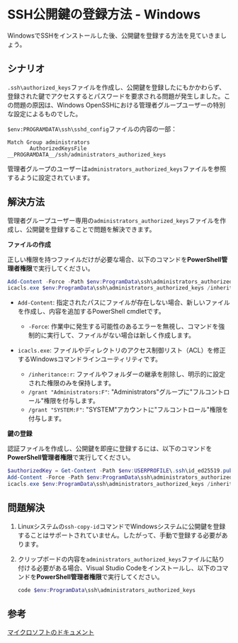 # SSH公開鍵の登録方法 - Windows

WindowsでSSHをインストールした後、公開鍵を登録する方法を見ていきましょう。

## シナリオ

`.ssh\authorized_keys`ファイルを作成し、公開鍵を登録したにもかかわらず、登録された鍵でアクセスするとパスワードを要求される問題が発生しました。この問題の原因は、Windows OpenSSHにおける管理者グループユーザーの特別な設定によるものでした。

`$env:PROGRAMDATA\ssh\sshd_config`ファイルの内容の一部：

```text
Match Group administrators
       AuthorizedKeysFile __PROGRAMDATA__/ssh/administrators_authorized_keys
```

管理者グループのユーザーは`administrators_authorized_keys`ファイルを参照するように設定されています。

## 解決方法

管理者グループユーザー専用の`administrators_authorized_keys`ファイルを作成し、公開鍵を登録することで問題を解決できます。

**ファイルの作成**

正しい権限を持つファイルだけが必要な場合、以下のコマンドを**PowerShell管理者権限**で実行してください。

```powershell
Add-Content -Force -Path $env:ProgramData\ssh\administrators_authorized_keys -Value $null;
icacls.exe $env:ProgramData\ssh\administrators_authorized_keys /inheritance:r /grant "Administrators:F" /grant "SYSTEM:F"
```

- `Add-Content`: 指定されたパスにファイルが存在しない場合、新しいファイルを作成し、内容を追加するPowerShell cmdletです。

  - `-Force`: 作業中に発生する可能性のあるエラーを無視し、コマンドを強制的に実行して、ファイルがない場合は新しく作成します。

- `icacls.exe`: ファイルやディレクトリのアクセス制御リスト（ACL）を修正するWindowsコマンドラインユーティリティです。
  - `/inheritance:r`: ファイルやフォルダーの継承を削除し、明示的に設定された権限のみを保持します。
  - `/grant "Administrators:F"`: "Administrators"グループに"フルコントロール"権限を付与します。
  - `/grant "SYSTEM:F"`: "SYSTEM"アカウントに"フルコントロール"権限を付与します。

**鍵の登録**

認証ファイルを作成し、公開鍵を即座に登録するには、以下のコマンドを**PowerShell管理者権限**で実行してください。

```powershell
$authorizedKey = Get-Content -Path $env:USERPROFILE\.ssh\id_ed25519.pub
Add-Content -Force -Path $env:ProgramData\ssh\administrators_authorized_keys -Value $authorizedKey
icacls.exe $env:ProgramData\ssh\administrators_authorized_keys /inheritance:r /grant "Administrators:F" /grant "SYSTEM:F"
```

## 問題解決

1. Linuxシステムの`ssh-copy-id`コマンドでWindowsシステムに公開鍵を登録することはサポートされていません。したがって、手動で登録する必要があります。

2. クリップボードの内容を`administrators_authorized_keys`ファイルに貼り付ける必要がある場合、Visual Studio Codeをインストールし、以下のコマンドを**PowerShell管理者権限**で実行してください。

   ```powershell
   code $env:ProgramData\ssh\administrators_authorized_keys
   ```

## 参考

[マイクロソフトのドキュメント](https://learn.microsoft.com/en-us/windows-server/administration/openssh/openssh_keymanagement)

